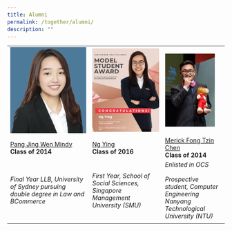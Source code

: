 ```yaml
---
title: Alumni
permalink: /together/alumni/
description: ""
---
```

|  |  |  |
| -------- | -------- | -------- |
| <img src="/images/Pang%20Jing%20Wen%20Mindy.png" style="width:1230px;"/> | <img src="/images/alumni%20ng%20ying.jpg" style="width:900px;"/>  | <img src="/images/alumni%20merick.jpg" style="width:115px;"/> |
| [Pang Jing Wen Mindy](/files/Write-up%20for%20Alumni.pdf) <br> **Class of 2014** | [Ng Ying](/files/Write-up%20for%20Alumni2.pdf) <br> **Class of 2016** | [Merick Fong Tzin Chen](/files/Write-up%20for%20Alumni3.pdf) <br> **Class of 2014** |
| _Final Year LLB, University of Sydney pursuing double degree in Law and BCommerce_ | _First Year, School of Social Sciences, Singapore Management University (SMU)_ | _Enlisted in OCS_ <br> <br>_Prospective student, Computer Engineering Nanyang Technological University (NTU)_ | 
| | |